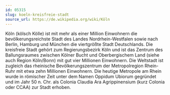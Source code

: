 ```yaml
---
id: 05315
slug: koeln-kreisfreie-stadt
source_url: https://de.wikipedia.org/wiki/Köln
---
```


Köln (kölsch Kölle) ist mit mehr als einer Million Einwohnern die bevölkerungsreichste Stadt des Landes Nordrhein-Westfalen sowie nach Berlin, Hamburg und München die viertgrößte Stadt Deutschlands. Die kreisfreie Stadt gehört zum Regierungsbezirk Köln und ist das Zentrum des Ballungsraumes zwischen Kölner Bucht und Oberbergischem Land (siehe auch Region Köln/Bonn) mit gut vier Millionen Einwohnern. Die Weltstadt ist zugleich das rheinische Bevölkerungszentrum der Metropolregion Rhein-Ruhr mit etwa zehn Millionen Einwohnern. Die heutige Metropole am Rhein wurde in römischer Zeit unter dem Namen Oppidum Ubiorum gegründet und im Jahr 50 n. Chr. als Colonia Claudia Ara Agrippinensium (kurz Colonia oder CCAA) zur Stadt erhoben.
